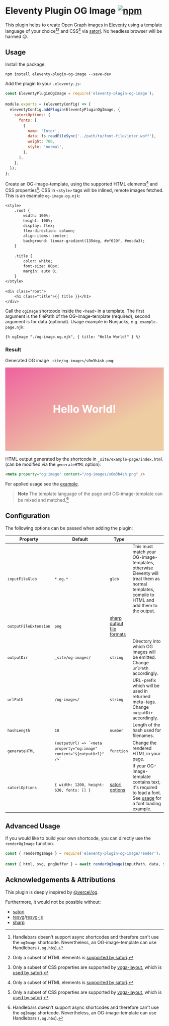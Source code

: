 # Eleventy Plugin OG Image [![npm](https://img.shields.io/npm/v/eleventy-plugin-og-image?color=blue)](https://www.npmjs.com/package/eleventy-plugin-og-image)

This plugin helps to create Open Graph images in [Eleventy](https://www.11ty.dev/) using a template language of your choice[^1][^2] and CSS[^3] via [satori](https://github.com/vercel/satori). No headless browser will be harmed 😉.

## Usage

Install the package:

```shell
npm install eleventy-plugin-og-image --save-dev
```

Add the plugin to your `.eleventy.js`:

```js
const EleventyPluginOgImage = require('eleventy-plugin-og-image');

module.exports = (eleventyConfig) => {
  eleventyConfig.addPlugin(EleventyPluginOgImage, {
    satoriOptions: {
      fonts: [
        {
          name: 'Inter',
          data: fs.readFileSync('../path/to/font-file/inter.woff'),
          weight: 700,
          style: 'normal',
        },
      ],
    },
  });
};
```

Create an OG-image-template, using the supported HTML elements[^2] and CSS properties[^3]. CSS in `<style>` tags will be inlined, remote images fetched. This is an example `og-image.og.njk`:

```njk
<style>
    .root {
        width: 100%;
        height: 100%;
        display: flex;
        flex-direction: column;
        align-items: center;
        background: linear-gradient(135deg, #ef629f, #eecda3);
    }

    .title {
        color: white;
        font-size: 80px;
        margin: auto 0;
    }
</style>

<div class="root">
    <h1 class="title">{{ title }}</h1>
</div>
```

Call the `ogImage` shortcode inside the `<head>` in a template. The first argument is the filePath of the OG-image-template (required), second argument is for data (optional). Usage example in Nunjucks, e.g. `example-page.njk`:

```njk
{% ogImage "./og-image.og.njk", { title: "Hello World!" } %}
```

### Result

Generated OG image `_site/og-images/s0m3h4sh.png`:

![Generated OG image](./assets/og-image.png)

HTML output generated by the shortcode in `_site/example-page/index.html` (can be modified via the `generateHTML` option):

```html
<meta property="og:image" content="/og-images/s0m3h4sh.png" />
```

For applied usage see the [example](./example).

> **Note**
> The template language of the page and OG-image-template can be mixed and matched.[^1]

## Configuration

The following options can be passed when adding the plugin:

| Property              | Default                                                                    | Type                                                                                                               |                                                                                                                                              |
| --------------------- | -------------------------------------------------------------------------- | ------------------------------------------------------------------------------------------------------------------ | -------------------------------------------------------------------------------------------------------------------------------------------- |
| `inputFileGlob`       | `*.og.*`                                                                   | `glob`                                                                                                             | This must match your OG-image-templates, otherwise Eleventy will treat them as normal templates, compile to HTML and add them to the output. |
| `outputFileExtension` | `png`                                                                      | [sharp output file formats](https://sharp.pixelplumbing.com/api-output)                                            |                                                                                                                                              |
| `outputDir`           | `_site/og-images/`                                                         | `string`                                                                                                           | Directory into which OG images will be emitted. Change `urlPath` accordingly.                                                                |
| `urlPath`             | `/og-images/`                                                              | `string`                                                                                                           | URL-prefix which will be used in returned meta-tags. Change `outputDir` accordingly.                                                         |
| `hashLength`          | `10`                                                                       | `number`                                                                                                           | Length of the hash used for filenames.                                                                                                       |
| `generateHTML`        | `` (outputUrl) => `<meta property="og:image" content="${outputUrl}" />` `` | `function`                                                                                                         | Change the rendered HTML in your page.                                                                                                       |
| `satoriOptions`       | `{ width: 1200, height: 630, fonts: [] }`                                  | [satori options](https://github.com/vercel/satori/blob/58668d57be537e5477515446fd0e92b977071d85/src/satori.ts#L14) | If your OG-image-template contains text, it's required to load a font. See [usage](#usage) for a font loading example.                       |

## Advanced Usage

If you would like to build your own shortcode, you can directly use the `renderOgImage` function.

```js
const { renderOgImage } = require('eleventy-plugin-og-image/render');

const { html, svg, pngBuffer } = await renderOgImage(inputPath, data, satoriOptions);
```

## Acknowledgements & Attributions

This plugin is deeply inspired by [@vercel/og](https://vercel.com/docs/concepts/functions/edge-functions/og-image-generation).

Furthermore, it would not be possible without:

- [satori](https://github.com/vercel/satori)
- [resvg](https://github.com/RazrFalcon/resvg/)/[resvg-js](https://github.com/yisibl/resvg-js)
- [sharp](https://github.com/lovell/sharp)

[^1]: Handlebars doesn't support async shortcodes and therefore can't use the `ogImage` shortcode. Nevertheless, an OG-image-template can use Handlebars (`.og.hbs`).
[^2]: Only a subset of HTML elements is [supported by satori](https://github.com/vercel/satori#html-elements).
[^3]: Only a subset of CSS properties are supported by [yoga-layout](https://github.com/facebook/yoga), which is [used by satori](https://github.com/vercel/satori#css).

